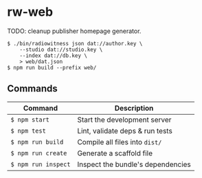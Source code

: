 # rw-web
TODO: cleanup publisher homepage generator.

```
$ ./bin/radiowitness json dat://author.key \
    --studio dat://studio.key \
    --index dat://db.key \
    > web/dat.json
$ npm run build --prefix web/
```

## Commands
Command                | Description                                      |
-----------------------|--------------------------------------------------|
`$ npm start`          | Start the development server
`$ npm test`           | Lint, validate deps & run tests
`$ npm run build`      | Compile all files into `dist/`
`$ npm run create`     | Generate a scaffold file
`$ npm run inspect`    | Inspect the bundle's dependencies
